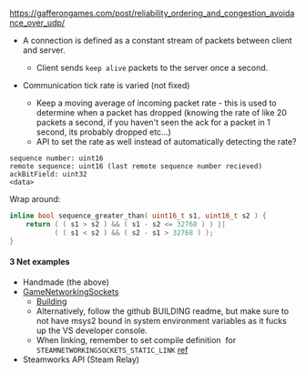 https://gafferongames.com/post/reliability_ordering_and_congestion_avoidance_over_udp/

- A connection is defined as a constant stream of packets between client and server.
	- Client sends `keep alive` packets to the server once a second.
	
- Communication tick rate is varied (not fixed)
	- Keep a moving average of incoming packet rate - this is used to determine when a packet has dropped (knowing the rate of like 20 packets a second, if you haven't seen the ack for a packet in 1 second, its probably dropped etc...)
	- API to set the rate as well instead of automatically detecting the rate?

```
sequence number: uint16
remote sequence: uint16 (last remote sequence number recieved)
ackBitField: uint32
<data>
```

Wrap around:
```cpp
inline bool sequence_greater_than( uint16_t s1, uint16_t s2 ) { 
	return ( ( s1 > s2 ) && ( s1 - s2 <= 32768 ) ) || 
	       ( ( s1 < s2 ) && ( s2 - s1 > 32768 ) ); 
}
```

#### 3 Net examples
- Handmade (the above)
- [GameNetworkingSockets](https://github.com/ValveSoftware/GameNetworkingSockets/)
	- [Building](https://www.youtube.com/watch?v=jS9rBienEFQ)
	- Alternatively, follow the github BUILDING readme, but make sure to not have msys2 bound in system environment variables as it fucks up the VS developer console.
	- When linking, remember to set compile definition  for `STEAMNETWORKINGSOCKETS_STATIC_LINK` [ref](https://stackoverflow.com/questions/70714178/linking-with-gamenetworkingsockets-library-on-windows-gives-unresolved-external)
- Steamworks API (Steam Relay)